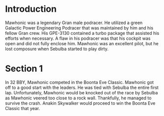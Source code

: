 # Introduction
Mawhonic was a legendary Gran male podracer.
He utilized a green Galactic Power Engineering Podracer that was maintained by him and his fellow Gran crew.
His GPE-3130 contained a turbo package that assisted his efforts when necessary.
A flaw in his podracer was that his cockpit was open and did not fully enclose him.
Mawhonic was an excellent pilot, but he lost composure when Sebulba started to play dirty.

# Section 1
In 32 BBY, Mawhonic competed in the Boonta Eve Classic.
Mawhonic got off to a good start with the leaders.
He was tied with Sebulba the entire first lap.
Unfortunately, Mawhonic would be knocked out of the race by Sebulba as Mawhonic veered too close to a rock wall.
Thankfully, he managed to survive the crash.
Anakin Skywalker would proceed to win the Boonta Eve Classic that year.